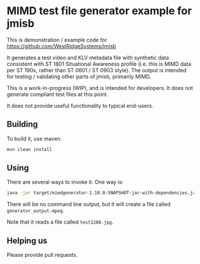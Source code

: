 # MIMD test file generator example for jmisb

This is demonstration / example code for <https://github.com/WestRidgeSystems/jmisb>

It generates a test video and KLV metadata file with synthetic data consistent with ST 1801 Situational Awareness
profile (i.e. this is MIMD data per ST 190x, rather than ST 0601 / ST 0903 style). The output is intended for
testing / validating other parts of jmisb, primarily MIMD.

This is a work-in-progress (WIP), and is intended for developers. It does not generate compliant test files at this
point.

It does not provide useful functionality to typical end-users.

## Building

To build it, use maven.

``` sh
mvn clean install
```

## Using

There are several ways to invoke it. One way is:

``` sh
java -jar target/mimdgenerator-1.10.0-SNAPSHOT-jar-with-dependencies.jar
```

There will be no command line output, but it will create a file called `generator_output.mpeg`.

Note that it reads a file called `test1280.jpg`.

## Helping us

Please provide pull requests.
